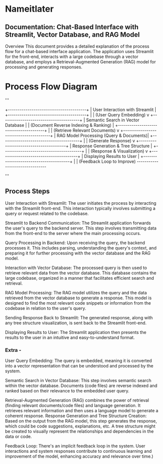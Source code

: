 # Nameitlater
## Documentation: Chat-Based Interface with Streamlit, Vector Database, and RAG Model 

Overview
This document provides a detailed explanation of the process flow for a chat-based interface application. The application uses Streamlit for the front-end, interacts with a large codebase through a vector database, and employs a Retrieval-Augmented Generation (RAG) model for processing and generating responses.

# Process Flow Diagram
'''

+----------------------------------------+
| User Interaction with Streamlit        |
+----------------------------------------+
                        |
                        | (User Query Embedding)
                        v
+----------------------------------------+
| Semantic Search in Vector Database     |
| (Document Reverse Indexing & Ranking)  |
+----------------------------------------+
                        |
                        | (Retrieve Relevant Documents)
                        v
+----------------------------------------+
| RAG Model Processing (Query & Documents)|
+----------------------------------------+
                        |
                        | (Generate Response)
                        v
+----------------------------------------+
| Response Generation & Tree Structure   |
+----------------------------------------+
                        |
                        | (Response & Visualization)
                        v
+----------------------------------------+
| Displaying Results to User             |
+----------------------------------------+
                        |
                        | (Feedback Loop to Improve)
                        --------------------------------

'''

## Process Steps
User Interaction with Streamlit: The user initiates the process by interacting with the Streamlit front-end. This interaction typically involves submitting a query or request related to the codebase.

Streamlit to Backend Communication: The Streamlit application forwards the user's query to the backend server. This step involves transmitting data from the front-end to the server where the main processing occurs.

Query Processing in Backend: Upon receiving the query, the backend processes it. This includes parsing, understanding the query's context, and preparing it for further processing with the vector database and the RAG model.

Interaction with Vector Database: The processed query is then used to retrieve relevant data from the vector database. This database contains the large codebase, organized in a manner that facilitates efficient search and retrieval.

RAG Model Processing: The RAG model utilizes the query and the data retrieved from the vector database to generate a response. This model is designed to find the most relevant code snippets or information from the codebase in relation to the user's query.

Sending Response Back to Streamlit: The generated response, along with any tree structure visualization, is sent back to the Streamlit front-end.

Displaying Results to User: The Streamlit application then presents the results to the user in an intuitive and easy-to-understand format.

### Extra -  

User Query Embedding: The query is embedded, meaning it is converted into a vector representation that can be understood and processed by the system.

Semantic Search in Vector Database: This step involves semantic search within the vector database. Documents (code files) are reverse indexed and ranked based on their relevance to the embedded user query.

Retrieval-Augmented Generation (RAG) combines the power of retrieval (finding relevant documents/code files) and language generation. It retrieves relevant information and then uses a language model to generate a coherent response.
Response Generation and Tree Structure Creation: Based on the output from the RAG model, this step generates the response, which could be code suggestions, explanations, etc. A tree structure might be created to visually represent the relationships and dependencies in the data or code.

Feedback Loop: There's an implicit feedback loop in the system. User interactions and system responses contribute to continuous learning and improvement of the model, enhancing accuracy and relevance over time.)
